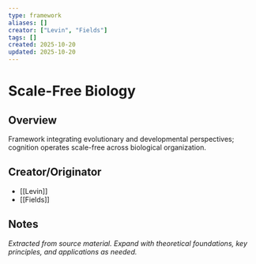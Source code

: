 ```yaml
---
type: framework
aliases: []
creator: ["Levin", "Fields"]
tags: []
created: 2025-10-20
updated: 2025-10-20
---
```


# Scale-Free Biology

## Overview

Framework integrating evolutionary and developmental perspectives; cognition operates scale-free across biological organization.

## Creator/Originator

- [[Levin]]
- [[Fields]]

## Notes

*Extracted from source material. Expand with theoretical foundations, key principles, and applications as needed.*

